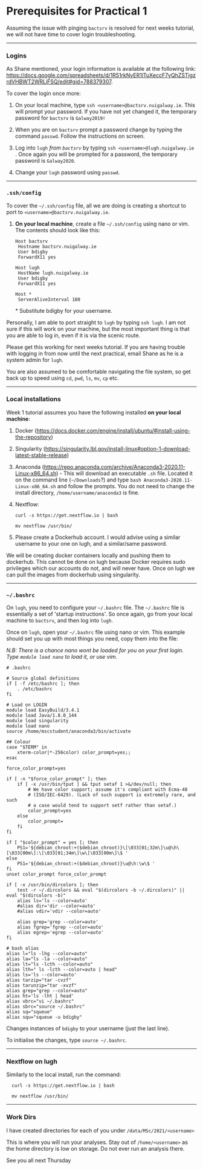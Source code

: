 # Prerequisites for Practical 1

Assuming the issue with pinging `bactsrv` is resolved for next weeks tutorial, we will not have time to cover login troubleshooting.

***

### Logins

As Shane mentioned, your login information is available at the following link: https://docs.google.com/spreadsheets/d/1R51rkNyER1lTuXeccF7yQhZSTjgzrdVHBWT2WRLiFSQ/edit#gid=788379307.

To cover the login once more:

1. On your local machine, type `ssh <username>@bactsrv.nuigalway.ie`. This will prompt your password. If you have not yet changed it, the temporary password for `bactsrv` is `Galway2019!`

2. When you are on `bactsrv` prompt a password change by typing the command `passwd`. Follow the instructions on screen.
3. Log into `lugh` *from `bactsrv`* by typing `ssh <username>@lugh.nuigalway.ie` . Once again you will be prompted for a password, the temporary password is `Galway2020`.
4. Change your `lugh` password using `passwd`.

***

### `.ssh/config`

To cover the `~/.ssh/config` file, all we are doing is creating a shortcut to port to `<username>@bactsrv.nuigalway.ie`.

1. **On your local machine**, create a file `~/.ssh/config` using nano or vim. The contents should look like this:

   ```
   Host bactsrv
   	Hostname bactsrv.nuigalway.ie
   	User bdigby
   	ForwardX11 yes

   Host lugh
   	HostName lugh.nuigalway.ie
   	User bdigby
   	ForwardX11 yes

   Host *
   	ServerAliveInterval 180
   ```

   \* Substitute bdigby for your username.

Personally, I am able to port straight to `lugh` by typing `ssh lugh`. I am not sure if this will work on your machine, but the most important thing is that you are able to log in, even if it is via the scenic route.

Please get this working for next weeks tutorial. If you are having trouble with logging in from now until the next practical, email Shane as he is a system admin for `lugh`.

You are also assumed to be comfortable navigating the file system, so get back up to speed using `cd`, `pwd`, `ls`, `mv`, `cp` etc.

***

### Local installations

Week 1 tutorial assumes you have the following installed **on your local machine**:

1. Docker (https://docs.docker.com/engine/install/ubuntu/#install-using-the-repository)

2. Singularity (https://singularity.lbl.gov/install-linux#option-1-download-latest-stable-release)

3. Anaconda (https://repo.anaconda.com/archive/Anaconda3-2020.11-Linux-x86_64.sh) - This will download an executable `.sh` file. Located it on the command line (`~/Downloads`?) and type `bash Anaconda3-2020.11-Linux-x86_64.sh` and follow the prompts. You do not need to change the install directory, `/home/username/anaconda3` is fine.

4. Nextflow:

   ```
   curl -s https://get.nextflow.io | bash

   mv nextflow /usr/bin/
   ```

5. Please create a Dockerhub account. I would advise using a similar username to your one on lugh, and a similar/same password.

We will be creating docker containers locally and pushing them to dockerhub. This cannot be done on lugh because Docker requires sudo privileges which our accounts do not, and will never have. Once on lugh we can pull the images from dockerhub using singularity.

***

### `~/.bashrc`

On `lugh`, you need to configure your `~/.bashrc` file. The `~/.bashrc` file is essentially a set of 'startup instructions'. So once again, go from your local machine to `bactsrv`, and then log into `lugh`.

Once on `lugh`, open your `~/.bashrc` file using nano or vim. This example should set you up with most things you need, copy them into the file:

*N.B: There is a chance nano wont be loaded for you on your first login. Type `module load nano` to load it, or use vim.*

```
# .bashrc

# Source global definitions
if [ -f /etc/bashrc ]; then
	. /etc/bashrc
fi

# Load on LOGIN
module load EasyBuild/3.4.1
module load Java/1.8.0_144
module load singularity
module load nano
source /home/mscstudent/anaconda3/bin/activate

## Colour
case "$TERM" in
    xterm-color|*-256color) color_prompt=yes;;
esac

force_color_prompt=yes

if [ -n "$force_color_prompt" ]; then
    if [ -x /usr/bin/tput ] && tput setaf 1 >&/dev/null; then
        # We have color support; assume it's compliant with Ecma-48
        # (ISO/IEC-6429). (Lack of such support is extremely rare, and such
        # a case would tend to support setf rather than setaf.)
        color_prompt=yes
    else
        color_prompt=
    fi
fi

if [ "$color_prompt" = yes ]; then
    PS1='${debian_chroot:+($debian_chroot)}\[\033[01;32m\]\u@\h\[\033[00m\]:\[\033[01;34m\]\w\[\033[00m\]\$ '
else
    PS1='${debian_chroot:+($debian_chroot)}\u@\h:\w\$ '
fi
unset color_prompt force_color_prompt

if [ -x /usr/bin/dircolors ]; then
    test -r ~/.dircolors && eval "$(dircolors -b ~/.dircolors)" || eval "$(dircolors -b)"
    alias ls='ls --color=auto'
    #alias dir='dir --color=auto'
    #alias vdir='vdir --color=auto'

    alias grep='grep --color=auto'
    alias fgrep='fgrep --color=auto'
    alias egrep='egrep --color=auto'
fi

# bash alias
alias l="ls -lhg --color=auto"
alias la="ls -la --color=auto"
alias lt="ls -lcth --color=auto"
alias lth=" ls -lcth --color=auto | head"
alias ls='ls --color=auto'
alias tarzip="tar -cvzf"
alias tarunzip="tar -xvzf"
alias grep="grep --color=auto"
alias ht='ls -lht | head'
alias vbrc="vi ~/.bashrc"
alias sbrc="source ~/.bashrc"
alias sq="squeue"
alias squ="squeue -u bdigby"
```

Changes instances of `bdigby` to your username (just the last line).

To initialise the changes, type `source ~/.bashrc`.

***

### Nextflow on lugh

Similarly to the local install, run the command:

```
  curl -s https://get.nextflow.io | bash

  mv nextflow /usr/bin/
```

***

### Work Dirs

I have created directories for each of you under `/data/MSc/2021/<username>`

This is where you will run your analyses. Stay out of `/home/<username>` as the home directory is low on storage. Do not ever run an analysis there.

See you all next Thursday
